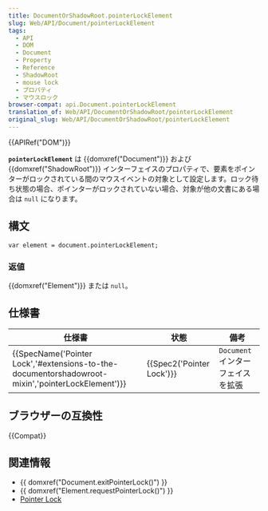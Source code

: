 ```yaml
---
title: DocumentOrShadowRoot.pointerLockElement
slug: Web/API/Document/pointerLockElement
tags:
  - API
  - DOM
  - Document
  - Property
  - Reference
  - ShadowRoot
  - mouse lock
  - プロパティ
  - マウスロック
browser-compat: api.Document.pointerLockElement
translation_of: Web/API/DocumentOrShadowRoot/pointerLockElement
original_slug: Web/API/DocumentOrShadowRoot/pointerLockElement
---
```

{{APIRef("DOM")}}

**`pointerLockElement`** は {{domxref("Document")}} および {{domxref("ShadowRoot")}} インターフェイスのプロパティで、要素をポインターがロックされている間のマウスイベントの対象として設定します。ロック待ち状態の場合、ポインターがロックされていない場合、対象が他の文書にある場合は `null` になります。

## 構文

```
var element = document.pointerLockElement;
```

### 返値

{{domxref("Element")}} または `null`。

## 仕様書

| 仕様書                                                                                                                           | 状態                             | 備考                              |
| -------------------------------------------------------------------------------------------------------------------------------- | -------------------------------- | --------------------------------- |
| {{SpecName('Pointer Lock','#extensions-to-the-documentorshadowroot-mixin','pointerLockElement')}} | {{Spec2('Pointer Lock')}} | `Document` インターフェイスを拡張 |

## ブラウザーの互換性

{{Compat}}

## 関連情報

- {{ domxref("Document.exitPointerLock()") }}
- {{ domxref("Element.requestPointerLock()") }}
- [Pointer Lock](/ja/docs/WebAPI/Pointer_Lock)
